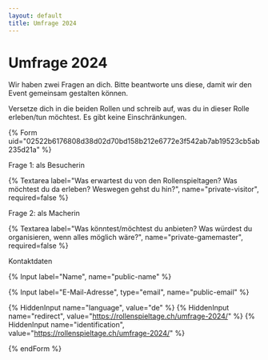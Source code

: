 ```yaml
---
layout: default
title: Umfrage 2024
---
```


# Umfrage 2024

Wir haben zwei Fragen an dich. Bitte beantworte uns diese, damit wir den Event gemeinsam gestalten können.

Versetze dich in die beiden Rollen und schreib auf, was du in dieser Rolle erleben/tun möchtest. Es gibt keine Einschränkungen.

{% Form uid="02522b6176808d38d02d70bd158b212e6772e3f542ab7ab19523cb5ab235d21a" %}

Frage 1: als Besucherin
 
{% Textarea label="Was erwartest du von den Rollenspieltagen? Was möchtest du da erleben? Weswegen gehst du hin?", name="private-visitor", required=false %}
 
Frage 2: als Macherin
 
{% Textarea label="Was könntest/möchtest du anbieten? Was würdest du organisieren, wenn alles möglich wäre?", name="private-gamemaster", required=false %}

Kontaktdaten

{% Input label="Name", name="public-name" %}

{% Input label="E-Mail-Adresse", type="email", name="public-email" %}

{% HiddenInput name="language", value="de" %}
{% HiddenInput name="redirect", value="https://rollenspieltage.ch/umfrage-2024/" %}
{% HiddenInput name="identification", value="https://rollenspieltage.ch/umfrage-2024/" %}

{% endForm %}
